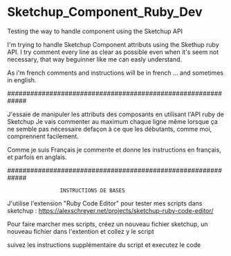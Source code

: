 # Sketchup_Component_Ruby_Dev
Testing the way to handle component using the Sketchup API

I'm trying to handle Sketchup Component attributs using the Skethup ruby API.
I try comment every line as clear as possible even when it's seem not necessary, that way beguinner like me can easly understand.

As i'm french comments and instructions will be in french ... and sometimes in english.

############################################################# 

J'essaie de manipuler les attributs des composants en utilisant l'API ruby de Sketchup
Je vais commenter au maximum chaque ligne même lorsque ça ne semble pas nécessaire defaçon à ce que les débutants, comme moi, comprennent facilement.

Comme je suis Français je commente et donne les instructions en français, et parfois en anglais.

#############################################################

                     INSTRUCTIONS DE BASES

J'utilise l'extension "Ruby Code Editor" pour tester mes scripts dans sketchup : 
https://alexschreyer.net/projects/sketchup-ruby-code-editor/

Pour faire marcher mes scripts, créez un nouveau fichier sketchup, un nouveau fichier dans l'extention et collez y le script

suivez les instructions supplémentaire du script et executez le code
